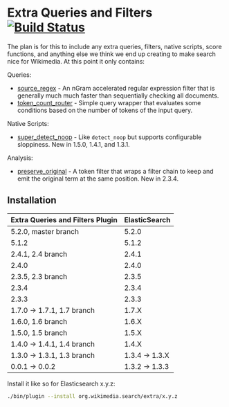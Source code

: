 Extra Queries and Filters [![Build Status](https://integration.wikimedia.org/ci/buildStatus/icon?job=search-extra)](https://integration.wikimedia.org/ci/job/search-extra)
=========================

The plan is for this to include any extra queries, filters, native scripts,
score functions, and anything else we think we end up creating to make search
nice for Wikimedia. At this point it only contains:

Queries:
* [source_regex](docs/source_regex.md) - An nGram accelerated regular
expression filter that is generally much much faster than sequentially checking
all documents.
* [token_count_router](docs/token_count_router.md) - Simple query wrapper that
evaluates some conditions based on the number of tokens of the input query.

Native Scripts:
* [super_detect_noop](docs/super_detect_noop.md) - Like ```detect_noop``` but
supports configurable sloppiness. New in 1.5.0, 1.4.1, and 1.3.1.

Analysis:
* [preserve_original](docs/preserve_original.md) - A token filter that wraps a
filter chain to keep and emit the original term at the same position. New in
2.3.4.

Installation
------------

| Extra Queries and Filters Plugin |  ElasticSearch  |
|----------------------------------|-----------------|
| 5.2.0, master branch             | 5.2.0           |
| 5.1.2                            | 5.1.2           |
| 2.4.1, 2.4 branch                | 2.4.1           |
| 2.4.0                            | 2.4.0           |
| 2.3.5, 2.3 branch                | 2.3.5           |
| 2.3.4                            | 2.3.4           |
| 2.3.3                            | 2.3.3           |
| 1.7.0 -> 1.7.1, 1.7 branch       | 1.7.X           |
| 1.6.0, 1.6 branch                | 1.6.X           |
| 1.5.0, 1.5 branch                | 1.5.X           |
| 1.4.0 -> 1.4.1, 1.4 branch       | 1.4.X           |
| 1.3.0 -> 1.3.1, 1.3 branch       | 1.3.4 -> 1.3.X  |
| 0.0.1 -> 0.0.2                   | 1.3.2 -> 1.3.3  |

Install it like so for Elasticsearch x.y.z:
```bash
./bin/plugin --install org.wikimedia.search/extra/x.y.z
```
